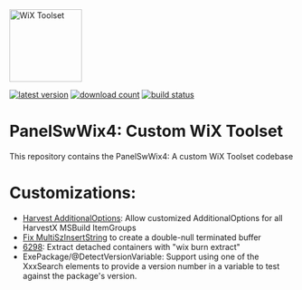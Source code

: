 <img src="https://github.com/wixtoolset/Home/raw/master/imgs/wix-white-bg.png" alt="WiX Toolset" height="128" />

[![latest version](https://img.shields.io/nuget/vpre/wix)](https://www.nuget.org/packages/PanelSwWix4)
[![download count](https://img.shields.io/nuget/dt/wix)](https://www.nuget.org/stats/packages/PanelSwWix4?groupby=Version)
[![build status](https://img.shields.io/github/actions/workflow/status/nirbar/wix4/build.yml?branch=develop)](https://github.com/wixtoolset/wix/actions/workflows/build.yml?query=branch%3Adevelop)

# PanelSwWix4: Custom WiX Toolset

This repository contains the PanelSwWix4: A custom WiX Toolset codebase

# Customizations:

- [Harvest AdditionalOptions](https://github.com/wixtoolset/issues/issues/7427): Allow customized AdditionalOptions for all HarvestX MSBuild ItemGroups
- [Fix MultiSzInsertString](https://github.com/wixtoolset/issues/issues/7311) to create a double-null terminated buffer
- [6298](https://github.com/wixtoolset/issues/issues/6298): Extract detached containers with "wix burn extract"
- ExePackage/@DetectVersionVariable: Support using one of the XxxSearch elements to provide a version number in a variable to test against the package's version.
